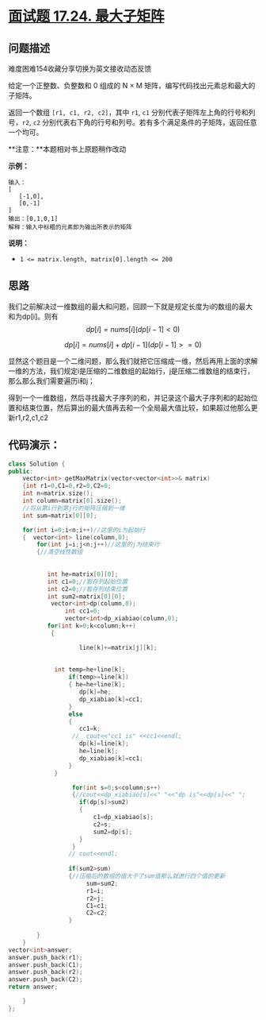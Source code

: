 # [面试题 17.24. 最大子矩阵](https://leetcode.cn/problems/max-submatrix-lcci/)

## 问题描述

难度困难154收藏分享切换为英文接收动态反馈

给定一个正整数、负整数和 0 组成的 N × M 矩阵，编写代码找出元素总和最大的子矩阵。

返回一个数组 `[r1, c1, r2, c2]`，其中 `r1`, `c1` 分别代表子矩阵左上角的行号和列号，`r2`, `c2` 分别代表右下角的行号和列号。若有多个满足条件的子矩阵，返回任意一个均可。

**注意：**本题相对书上原题稍作改动

**示例：**

```
输入：
[
   [-1,0],
   [0,-1]
]
输出：[0,1,0,1]
解释：输入中标粗的元素即为输出所表示的矩阵
```

 

**说明：**

- `1 <= matrix.length, matrix[0].length <= 200`

## 思路

我们之前解决过一维数组的最大和问题，回顾一下就是规定长度为i的数组的最大和为dp[i]。则有
$$
dp[i]=nums[i](dp[i-1]<0)
$$

$$
dp[i]=nums[i]+dp[i-1](dp[i-1]>=0)
$$

显然这个题目是一个二维问题，那么我们就把它压缩成一维，然后再用上面的求解一维的方法，我们规定i是压缩的二维数组的起始行，j是压缩二维数组的结束行，那么那么我们需要遍历i和j；

得到一个一维数组，然后寻找最大子序列的和，并记录这个最大子序列和的起始位置和结束位置，然后算出的最大值再去和一个全局最大值比较，如果超过他那么更新r1,r2,c1,c2

## 代码演示：

```c++
class Solution {
public:
    vector<int> getMaxMatrix(vector<vector<int>>& matrix) 
    {int r1=0,C1=0,r2=0,C2=0;
    int n=matrix.size();
    int column=matrix[0].size();
    //将从第i行到第j行的矩阵压缩到一维
    int sum=matrix[0][0];

    for(int i=0;i<n;i++)//这里的i为起始行
    {  vector<int> line(column,0);
        for(int j=i;j<n;j++)//这里的j为结束行
        {//清空线性数组
         
               
           int he=matrix[0][0];
           int c1=0;//暂存列起始位置
           int c2=0;//暂存列结束位置
           int sum2=matrix[0][0];
            vector<int>dp(column,0);
                int cc1=0;
                vector<int>dp_xiabiao(column,0);
           for(int k=0;k<column;k++)
            {  

                    line[k]+=matrix[j][k];
                 
              
             int temp=he+line[k];
                 if(temp>=line[k])
                 { he=he+line[k];
                    dp[k]=he;
                    dp_xiabiao[k]=cc1;
                 }
                 else
                 {
                    cc1=k;
                  //  cout<<"cc1 is" <<cc1<<endl;
                    dp[k]=line[k];
                    he=line[k];
                    dp_xiabiao[k]=cc1;
                 }
             }   

                  for(int s=0;s<column;s++)
                  {//cout<<dp_xiabiao[s]<<" "<<"dp is"<<dp[s]<<" ";
                    if(dp[s]>sum2)
                    {
                        c1=dp_xiabiao[s];
                        c2=s;
                        sum2=dp[s];
                    }
                  }
                 // cout<<endl;
   
                 if(sum2>sum)
                 {//压缩后的数组的值大于了sum值那么就进行四个值的更新
                      sum=sum2;
                      r1=i;
                      r2=j;
                      C1=c1;
                      C2=c2;
                 }
                 
        }
    }
vector<int>answer;
answer.push_back(r1);
answer.push_back(C1);
answer.push_back(r2);
answer.push_back(C2);
return answer;

    }
};
```

